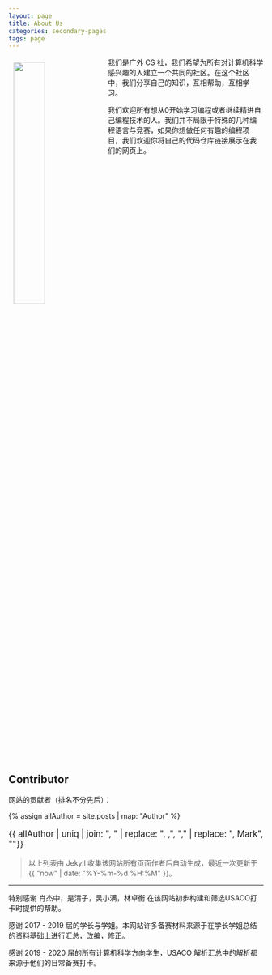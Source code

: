 ```yaml
---
layout: page
title: About Us
categories: secondary-pages
tags: page
---
```


<div style="clear:right"></div>

<img src="{{ site.baseurl }}/assets/aboutUs_1.svg" height="35%" width="35%" style="float:left; margin: 10px"/>

我们是广外 CS 社，我们希望为所有对计算机科学感兴趣的人建立一个共同的社区。在这个社区中，我们分享自己的知识，互相帮助，互相学习。

我们欢迎所有想从0开始学习编程或者继续精进自己编程技术的人。我们并不局限于特殊的几种编程语言与竞赛，如果你想做任何有趣的编程项目，我们欢迎你将自己的代码仓库链接展示在我们的网页上。

<div style="clear: both"></div>

## **Contributor**

网站的贡献者（排名不分先后）：

{% assign allAuthor = site.posts | map: "Author" %}
<p style="font-size: larger">
{{ allAuthor | uniq | join: ", " | replace: ", ,", "," | replace: ", Mark", ""}}
</p>

> 以上列表由 Jekyll 收集该网站所有页面作者后自动生成，最近一次更新于 {{ "now" | date: "%Y-%m-%d %H:%M" }}。

---

特别感谢 肖杰中，是清子，吴小满，林卓衡 在该网站初步构建和筛选USACO打卡时提供的帮助。

感谢 2017 - 2019 届的学长与学姐。本网站许多备赛材料来源于在学长学姐总结的资料基础上进行汇总，改编，修正。 

感谢 2019 - 2020 届的所有计算机科学方向学生，USACO 解析汇总中的解析都来源于他们的日常备赛打卡。